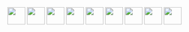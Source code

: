 <div flex>
    <img src="https://cdn.jsdelivr.net/gh/devicons/devicon/icons/html5/html5-original.svg" width="40"/>
    <img src="https://cdn.jsdelivr.net/gh/devicons/devicon/icons/css3/css3-original.svg" width="40"/>
    <img src="https://cdn.jsdelivr.net/gh/devicons/devicon/icons/javascript/javascript-original.svg" width="40"/>
    <img src="https://cdn.jsdelivr.net/gh/devicons/devicon/icons/angularjs/angularjs-original.svg" width="40"/>
    <img src="https://cdn.jsdelivr.net/gh/devicons/devicon/icons/php/php-original.svg" width="40"/>
    <img src="https://cdn.jsdelivr.net/gh/devicons/devicon/icons/mysql/mysql-original-wordmark.svg" width="40">
    <img src="https://cdn.jsdelivr.net/gh/devicons/devicon/icons/java/java-original.svg" width="40"/>
    <img src="https://cdn.jsdelivr.net/gh/devicons/devicon/icons/c/c-original.svg" width="40"/>
    <img src="https://cdn.jsdelivr.net/gh/devicons/devicon/icons/python/python-original.svg" width="40"/>
</div>
